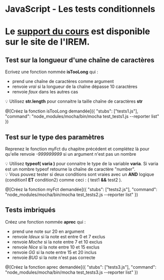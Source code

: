 # JavaScript - Les tests conditionnels

# Le [support du cours](http://ens-info.irem.univ-mrs.fr/wp-content/uploads/05_javascript_debut.pdf) est disponible sur le site de l'IREM.  

## Test sur la longueur d'une chaîne de caractères

Ecrivez une fonction nommée __isTooLong__ qui :
- prend une chaîne de caractères comme argument
- renvoie *vrai* si la longueur de la chaîne dépasse 10 caractères
- renvoie *faux* dans les autres cas

💡 Utilisez __str.length__ pour connaitre la taille chaîne de caractères __str__

@[Créez la fonction isTooLong demandée]({ "stubs": ["tests1.js"], "command": "node_modules/mocha/bin/mocha test_tests1.js --reporter list" })

## Test sur le type des paramètres

Reprenez le fonction myFct du chapitre précédent et complétez là pour qu'elle renvoie *-999999999* si un argument n'est pas un nombre

💡 Utilisez __typeof( varia )__ pour connaitre le type de la variable __varia__. Si varia est un nombre typeof retourne la chaîne de caractère "number".  
💡 Vous pouvez tester si deux conditions sont vraies avec un __AND__ logique (condition1 __ET__ condition2) comme ceci : ( test1 __&&__ test2 ).

@[Créez la fonction myFct demandée]({ "stubs": ["tests2.js"], "command": "node_modules/mocha/bin/mocha test_tests2.js --reporter list" })

## Tests imbriqués

Créez une fonction nommée __aprec__ qui :
- prend une note sur 20 en argument
- renvoie _Ideux_ si la note est entre 0 et 7 exclus
- renvoie _Moche_ si la note entre 7 et 10 exclus
- renvoie _Nice_ si la note entre 10 et 15 exclus
- renvoie _GG_ si la note entre 15 et 20 inclus
- renvoie _BUG_ si la note n'est pas correcte

@[Créez la fonction aprec demandée]({ "stubs": ["tests3.js"], "command": "node_modules/mocha/bin/mocha test_tests3.js --reporter list" })

